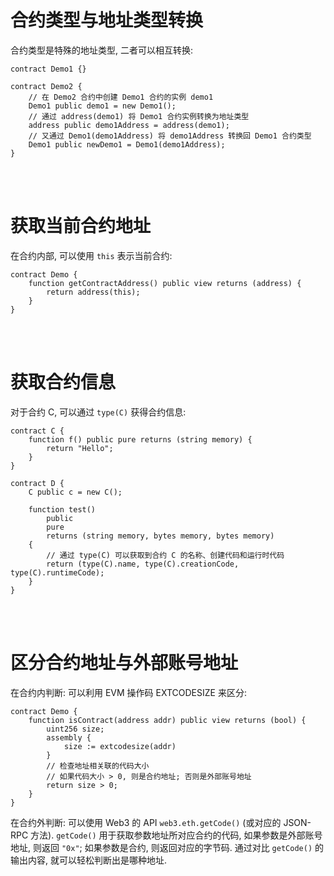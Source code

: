 # 合约类型与地址类型转换

合约类型是特殊的地址类型, 二者可以相互转换:

```solidity
contract Demo1 {}

contract Demo2 {
    // 在 Demo2 合约中创建 Demo1 合约的实例 demo1
    Demo1 public demo1 = new Demo1();
    // 通过 address(demo1) 将 Demo1 合约实例转换为地址类型
    address public demo1Address = address(demo1);
    // 又通过 Demo1(demo1Address) 将 demo1Address 转换回 Demo1 合约类型
    Demo1 public newDemo1 = Demo1(demo1Address);
}
```

<br><br>

# 获取当前合约地址

在合约内部, 可以使用 `this` 表示当前合约:

```solidity
contract Demo {
    function getContractAddress() public view returns (address) {
        return address(this);
    }
}
```

<br><br>

# 获取合约信息

对于合约 C, 可以通过 `type(C)` 获得合约信息:

```solidity
contract C {
    function f() public pure returns (string memory) {
        return "Hello";
    }
}

contract D {
    C public c = new C();

    function test()
        public
        pure
        returns (string memory, bytes memory, bytes memory)
    {
        // 通过 type(C) 可以获取到合约 C 的名称、创建代码和运行时代码
        return (type(C).name, type(C).creationCode, type(C).runtimeCode);
    }
}
```

<br><br>

# 区分合约地址与外部账号地址

在合约内判断: 可以利用 EVM 操作码 EXTCODESIZE 来区分:

```solidity
contract Demo {
    function isContract(address addr) public view returns (bool) {
        uint256 size;
        assembly {
            size := extcodesize(addr)
        }
        // 检查地址相关联的代码大小
        // 如果代码大小 > 0, 则是合约地址; 否则是外部账号地址
        return size > 0;
    }
}
```

在合约外判断: 可以使用 Web3 的 API `web3.eth.getCode()` (或对应的 JSON-RPC 方法). `getCode()` 用于获取参数地址所对应合约的代码, 如果参数是外部账号地址, 则返回 `"0x"`; 如果参数是合约, 则返回对应的字节码. 通过对比 `getCode()` 的输出内容, 就可以轻松判断出是哪种地址.

<br><br>
